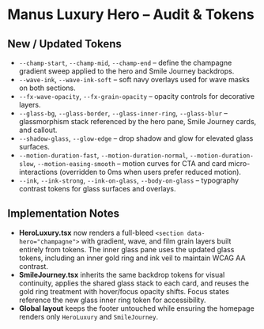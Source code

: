 # Manus Luxury Hero – Audit & Tokens

## New / Updated Tokens
- `--champ-start`, `--champ-mid`, `--champ-end` – define the champagne gradient sweep applied to the hero and Smile Journey backdrops.
- `--wave-ink`, `--wave-ink-soft` – soft navy overlays used for wave masks on both sections.
- `--fx-wave-opacity`, `--fx-grain-opacity` – opacity controls for decorative layers.
- `--glass-bg`, `--glass-border`, `--glass-inner-ring`, `--glass-blur` – glassmorphism stack referenced by the hero pane, Smile Journey cards, and callout.
- `--shadow-glass`, `--glow-edge` – drop shadow and glow for elevated glass surfaces.
- `--motion-duration-fast`, `--motion-duration-normal`, `--motion-duration-slow`, `--motion-easing-smooth` – motion curves for CTA and card micro-interactions (overridden to 0ms when users prefer reduced motion).
- `--ink`, `--ink-strong`, `--ink-on-glass`, `--body-on-glass` – typography contrast tokens for glass surfaces and overlays.

## Implementation Notes
- **HeroLuxury.tsx** now renders a full-bleed `<section data-hero="champagne">` with gradient, wave, and film grain layers built entirely from tokens. The inner glass pane uses the updated glass tokens, including an inner gold ring and ink veil to maintain WCAG AA contrast.
- **SmileJourney.tsx** inherits the same backdrop tokens for visual continuity, applies the shared glass stack to each card, and reuses the gold ring treatment with hover/focus opacity shifts. Focus states reference the new glass inner ring token for accessibility.
- **Global layout** keeps the footer untouched while ensuring the homepage renders only `HeroLuxury` and `SmileJourney`.
